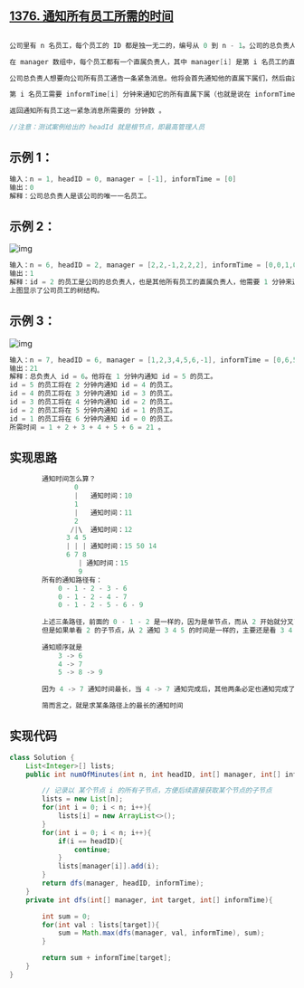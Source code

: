 ## **[1376. 通知所有员工所需的时间](https://leetcode-cn.com/problems/time-needed-to-inform-all-employees/)**

```java

公司里有 n 名员工，每个员工的 ID 都是独一无二的，编号从 0 到 n - 1。公司的总负责人通过 headID 进行标识。

在 manager 数组中，每个员工都有一个直属负责人，其中 manager[i] 是第 i 名员工的直属负责人。对于总负责人，manager[headID] = -1。题目保证从属关系可以用树结构显示。

公司总负责人想要向公司所有员工通告一条紧急消息。他将会首先通知他的直属下属们，然后由这些下属通知他们的下属，直到所有的员工都得知这条紧急消息。

第 i 名员工需要 informTime[i] 分钟来通知它的所有直属下属（也就是说在 informTime[i] 分钟后，他的所有直属下属都可以开始传播这一消息）。

返回通知所有员工这一紧急消息所需要的 分钟数 。

//注意：测试案例给出的 headId 就是根节点，即最高管理人员
```



## **示例 1：**

```java
输入：n = 1, headID = 0, manager = [-1], informTime = [0]
输出：0
解释：公司总负责人是该公司的唯一一名员工。
```





## **示例 2：**

![img](https://assets.leetcode-cn.com/aliyun-lc-upload/uploads/2020/03/08/graph.png)

```java
输入：n = 6, headID = 2, manager = [2,2,-1,2,2,2], informTime = [0,0,1,0,0,0]
输出：1
解释：id = 2 的员工是公司的总负责人，也是其他所有员工的直属负责人，他需要 1 分钟来通知所有员工。
上图显示了公司员工的树结构。
```





## **示例 3：**

![img](https://assets.leetcode-cn.com/aliyun-lc-upload/uploads/2020/03/08/1730_example_3_5.PNG)

```java
输入：n = 7, headID = 6, manager = [1,2,3,4,5,6,-1], informTime = [0,6,5,4,3,2,1]
输出：21
解释：总负责人 id = 6。他将在 1 分钟内通知 id = 5 的员工。
id = 5 的员工将在 2 分钟内通知 id = 4 的员工。
id = 4 的员工将在 3 分钟内通知 id = 3 的员工。
id = 3 的员工将在 4 分钟内通知 id = 2 的员工。
id = 2 的员工将在 5 分钟内通知 id = 1 的员工。
id = 1 的员工将在 6 分钟内通知 id = 0 的员工。
所需时间 = 1 + 2 + 3 + 4 + 5 + 6 = 21 。
```





## **实现思路**

```java
        通知时间怎么算？
                0
                |   通知时间：10
                1
                |   通知时间：11
                2
               /|\  通知时间：12
              3 4 5
              | | | 通知时间：15 50 14
              6 7 8
                 | 通知时间：15
                 9
        所有的通知路径有：
            0 - 1 - 2 - 3 - 6
            0 - 1 - 2 - 4 - 7
            0 - 1 - 2 - 5 - 6 - 9
        
        上述三条路径，前面的 0 - 1 - 2 是一样的，因为是单节点，而从 2 开始就分叉了
        但是如果单看 2 的子节点，从 2 通知 3 4 5 的时间是一样的，主要还是看 3 4 5 通知它们子节点的时间
            
        通知顺序就是 
            3 -> 6  
            4 -> 7  
            5 -> 8 -> 9
            
        因为 4 -> 7 通知时间最长，当 4 -> 7 通知完成后，其他两条必定也通知完成了

        简而言之，就是求某条路径上的最长的通知时间
```



## **实现代码**

```java
class Solution {
    List<Integer>[] lists;
    public int numOfMinutes(int n, int headID, int[] manager, int[] informTime) {

        // 记录以 某个节点 i 的所有子节点，方便后续直接获取某个节点的子节点
        lists = new List[n];
        for(int i = 0; i < n; i++){
            lists[i] = new ArrayList<>();
        }
        for(int i = 0; i < n; i++){
            if(i == headID){
                continue;
            }
            lists[manager[i]].add(i);
        }
        return dfs(manager, headID, informTime);
    }
    private int dfs(int[] manager, int target, int[] informTime){

        int sum = 0;
        for(int val : lists[target]){
            sum = Math.max(dfs(manager, val, informTime), sum);
        }

        return sum + informTime[target];
    }
}
```

